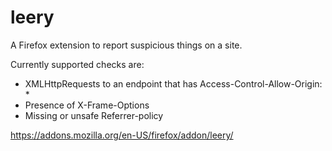 # leery
A Firefox extension to report suspicious things on a site.

Currently supported checks are:
- XMLHttpRequests to an endpoint that has Access-Control-Allow-Origin: *
- Presence of X-Frame-Options
- Missing or unsafe Referrer-policy

https://addons.mozilla.org/en-US/firefox/addon/leery/
